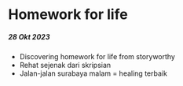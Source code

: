 # Homework for life

##### 28 Okt 2023

- Discovering homework for life from storyworthy
- Rehat sejenak dari skripsian
- Jalan-jalan surabaya malam = healing terbaik
